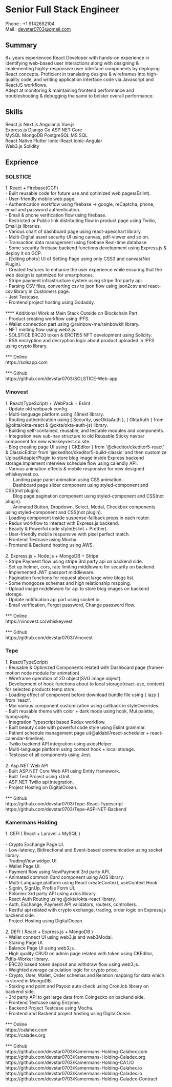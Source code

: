 <h1>Senior Full Stack Engineer</h1>

Phone : +1 9142652104
<br/>
Mail : devstar0703@gmail.com

<h2>Summary</h2>

8+ years experienced React Developer with hands-on experience in identifying web-based user interactions along with designing & implementing highly-responsive user interface components by deploying React concepts.<nr/>
Proficient in translating designs & wireframes into high-quality code, and writing application interface code via Javascript and ReactJS workflows.<br/>
Adept at monitoring & maintaining frontend performance and troubleshooting & debugging the same to bolster overall performance.

<h2>Skills</h2>

React.js Next.js Angular.js Vue.js<br/>
Express.js Django Go ASP.NET Core<br/>
MySQL MongoDB PostgreSQL MS SQL<br/>
React Native Flutter Ionic-React Ionic-Angular <br/>
Web3.js Solidity<br/>

<h2>Exprience</h2>

<h3>SOLSTICE</h3>
1. React + Firebase(GCP)<br/>
- Built reusable code for future use and optimized web pages(Eslint).<br/>
- User-friendly mobile web page.<br/>
- Authentication workflow using firebase → google, reCaptcha, phone, email and password authentication.<br/>
- Email & phone verification flow using firebase.<br/>
- Restricted or Public link distributing flow in product page using Twilio, Email.js libraries.<br/>
- Various chart of dashboard page using react-apexchart library.<br/>
- Multi-Digital asset security UI using canvas, pdf-viewer and so on.<br/>
- Transaction data management using firebase Real-time database.<br/>
- Some security firebase backend functions development using Express.js & deploy it on GCP.<br/>
- [Editing photo] UI of Setting Page using only CSS3 and canvas(Not Plugin).<br/>
- Created features to enhance the user experience while ensuring that the web design is optimized for smartphones.<br/>
- Stripe payment infrastructure system using stripe 3rd party api.<br/>
- Parsing CSV files, converting csv to json flow using json2csv and react-csv library in Customers page.<br/>
- Jest Testcase.<br/>
- Frontend project hosting using Godaddy.<br/>
<br/>
**** Additional Work at Main Stack Outside on Blockchain Part.<br/>
- Product creating workflow using IPFS.<br/>
- Wallet connection part using @rainbow-me/rainbowkit library.<br/>
- NFT minting flow using web3.js.<br/>
- SOLSTICE ERC20 token & ERC1155 NFT development using Solidity. <br/>
- RSA encryption and decryption logic about product uploaded in IPFS using crypto library.<br/>
<br/>
*** Online<br/>
https://solsapp.com
<br/><br/>
*** Github<br/>
https://github.com/devstar0703/SOLSTICE-Web-app

<h3>Vinovest</h3>
1. React(TypeScript) + WebPack + Eslint<br/>
- Update old webpack.config.<br/>
- Multi-language platform using i18next library.<br/>
- Routing authentication using { Security, useOktaAuth }, { OktaAuth } from (@okta/okta-react & @okta/okta-auth-js) library.<br/>
- Building self-contained, reusable, and testable modules and components.<br/>
- Integration new sub-nav structure to old Reusable Sticky navbar component for new whiskeyvest.co site.<br/>
- Blog creating page UI using { CKEditor } from '@ckeditor/ckeditor5-react' & ClassicEditor from '@ckeditor/ckeditor5-build-classic' and then customize UploadAdapterPlugin to store blog image inside Express backend storage.Implement interview schedule flow using calendly API.<br/>
- Various animation effects & mobile responsive for new designed whiskeyvest.co.<br/>
  &nbsp;&nbsp;&nbsp; . Landing page panel animation using CSS animation.<br/>
  &nbsp;&nbsp;&nbsp; . Dashboard page slider component using styled-component and CSS(not plugin).<br/>
  &nbsp;&nbsp;&nbsp; . Blog page pagination component using styled-component and CSS(not plugin).<br/>
  &nbsp;&nbsp;&nbsp; . Animated Button, Dropdown, Select, Modal, Checkbox components using styled-component and CSS(not plugin).<br/>
- Loading component inside suspense-fallback props in each router.<br/>
- Redux workflow to interact with Express.js backend.<br/>
- Beauty & Powerful code style(Eslint + Prettier).<br/>
- User-friendly mobile responsive with pixel perfect match.<br/>
- Frontend Testcase using Mocha.<br/>
- Frontend & Backend hosting using AWS.<br/>
<br/>
2. Express.js + Node.js + MongoDB + Stripe<br/>
- Stripe Payment flow using stripe 3rd party api on backend side.<br/>
- Set up helmet, cors, rate limiting middleware for security on backend.<br/>
- Implemented JWT passport middleware.<br/>
- Pagination functions for request about large wine blogs list.<br/>
- Some mongoose schemas and high relationship mapping.<br/>
- Upload image middleware for api to store blog images on backend storage.<br/>
- Update notification api part using socket.io.<br/>
- Email verification, Forgot password, Change password flow.<br/>
<br/>
*** Online<br/>
https://vinovest.co/whiskeyvest<br/>
<br/>
*** Github<br/>
https://github.com/devstar0703/Vinovest


<h3>Tepe</h3>
1. React(TypeScript)<br/>
- Reusable & Optimized Components related with Dashboard page (framer-motion node module for animation) <br/>
- Wireframe operation of 2D object(SVG image object). <br/>
- Development of hook functions about to local storage(react-use, context) for selected products temp store.<br/>
- Loading effect of component before download bundle file using { lazy } from 'react'.<br/>
- Mui various component customization using callback in styleOverrides.<br/>
- Built reusable theme with color + dark mode using hook, Mui palette, typography.<br/>
- Integration Typescript based Redux workflow.<br/>
- Built beauty code with powerful code style using Eslint grammar. <br/>
- Patient schedule management page ui(@aldabil/react-scheduler + react-calendar-timeline).<br/>
- Twilio backend API integration using axiosHelper.<br/>
- Multi-language platform using context hook + local storage.<br/>
- Testcase of all components using Jest.<br/>
<br/>
2. Asp.NET Web API<br/>
- Built ASP.NET Core Web API using Entity framework. <br/>
- Built Test Project using xUnit. <br/>
- ASP.NET Twilio api integration. <br/>
- Project Hosting on DigitalOcean.<br/>
<br/>
*** Github<br/>
https://github.com/devstar0703/Tepe-React-Typescript<br/>
https://github.com/devstar0703/Tepe-ASP-NET-Backend

  
<h3>Kamermans Holding</h3>
1. CEFI ( React + Laravel + MySQL )<br/>
<br/>
- Crypto Exchange Page UI.<br/>
- Low-latency, Bidirectional and Event-based communication using socket library.<br/>
- TradingView widget UI.<br/>
- Wallet Page UI.<br/>
- Payment flow using NowPayment 3rd party API.<br/>
- Animated common Card component using AOS library.<br/>
- Multi-Language platform using React createContext, useContext Hook.<br/>
- SignIn, SignUp, Profile Form UI.<br/>
- Poloniex 3rd party API using axios library.<br/>
- React Auth Routing using @okta/okta-react library.<br/>
- Auth, Exchange, Payment API validators, routers, controllers.<br/>
- Restful api related with crypto exchange, trading, order logic on Express.js backend side.<br/>
- Project Hosting using DigitalOcean.<br/>
<br/>
2. DEFI ( React + Express.js + MongoDB )<br/>
- Wallet connect UI using web3.js and web3Modal.<br/>
- Staking Page UI.<br/>
- Balance Page UI using web3.js.<br/>
- High quality CRUD on admin page related with token using CKEditor, Pdfjs-Worker library.<br/>
- ERC20 based token deposit and withdraw flow using web3.js.<br/>
- Weighted average calculation logic for crypto price.<br/>
- Crypto, User, Wallet, Order schemas and Relation mapping for data which is stored in MongoDB.<br/>
- Staking end point and Payout auto check using CronJob library on backend side.<br/>
- 3rd party API to get large data from Coingecko on backend side.<br/>
- Frontend Testcase using Enzyme.<br/>
- Backend Project Testcase using Mocha.<br/>
- Frontend and Backend project hosting using DigitalOcean.<br/>
<br/>
*** Online<br/>
https://calahex.com<br/>
https://caladex.org<br/>
<br/>
*** Github<br/>
https://github.com/devstar0703/Kamermans-Holding-Calahex.com<br/>
https://github.com/devstar0703/Kamermans-Holding-Caladex.org<br/>
https://github.com/devstar0703/Kamermans-Holding-CA1.IO<br/>
https://github.com/devstar0703/Kamermans-Holding-Calahex.io<br/>
https://github.com/devstar0703/Kamermans-Holding-Caladex.io<br/>
https://github.com/devstar0703/Kamermans-Holding-Caladex-Contract
